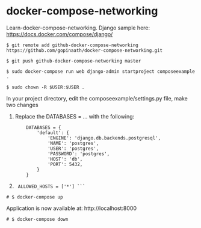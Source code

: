 # docker-compose-networking
Learn-docker-compose-networking. Django sample here: https://docs.docker.com/compose/django/

```
$ git remote add github-docker-compose-networking https://github.com/gopinaath/docker-compose-networking.git

$ git push github-docker-compose-networking master

$ sudo docker-compose run web django-admin startproject composeexample .

$ sudo chown -R $USER:$USER .
```

In your project directory, edit the composeexample/settings.py file, make two changes

1) Replace the DATABASES = ... with the following:
    ```
        DATABASES = {
            'default': {
                'ENGINE': 'django.db.backends.postgresql',
                'NAME': 'postgres',
                'USER': 'postgres',
                'PASSWORD': 'postgres',
                'HOST': 'db',
                'PORT': 5432,
            }
        }
    ```

2) ``` 
    ALLOWED_HOSTS = ['*'] ```

```
# $ docker-compose up
```
Application is now available at: http://localhost:8000

```
# $ docker-compose down
```
